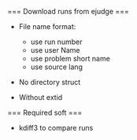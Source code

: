 === Download runs from ejudge ===

* File name format:
  * use run number
  * use user Name
  * use problem short name
  * use source lang

* No directory struct
* Without extid


=== Required soft ===
* kdiff3 to compare runs
